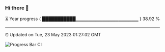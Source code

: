 ### Hi there 👋

⏳ Year progress { ███████████▁▁▁▁▁▁▁▁▁▁▁▁▁▁▁▁▁▁▁ } 38.92 %

---

⏰ Updated on Tue, 23 May 2023 01:27:02 GMT

![Progress Bar CI](https://github.com/ZhaoGui/ZhaoGui/workflows/Progress%20Bar%20CI/badge.svg)
